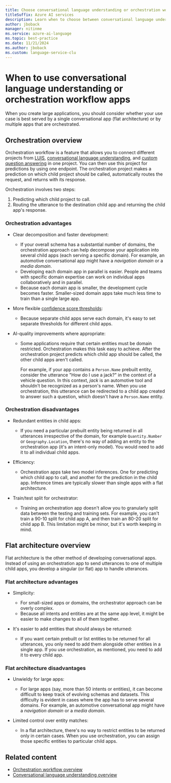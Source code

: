 ```yaml
---
title: Choose conversational language understanding or orchestration workflow
titleSuffix: Azure AI services
description: Learn when to choose between conversational language understanding or orchestration workflow.
author: jboback
manager: nitinme
ms.service: azure-ai-language
ms.topic: best-practice
ms.date: 11/21/2024
ms.author: jboback
ms.custom: language-service-clu
---
```


# When to use conversational language understanding or orchestration workflow apps

When you create large applications, you should consider whether your use case is best served by a single conversational app (flat architecture) or by multiple apps that are orchestrated.

## Orchestration overview

Orchestration workflow is a feature that allows you to connect different projects from [LUIS](../../../LUIS/what-is-luis.md), [conversational language understanding](../overview.md), and [custom question answering](../../question-answering/overview.md) in one project. You can then use this project for predictions by using one endpoint. The orchestration project makes a prediction on which child project should be called, automatically routes the request, and returns with its response.

Orchestration involves two steps:

1. Predicting which child project to call. <!--The model that performs this classification can be trained either with a standard or an advanced recipe. (Please see footnotes on instructions for training with advanced recipe).-->
1. Routing the utterance to the destination child app and returning the child app's response.

### Orchestration advantages

* Clear decomposition and faster development:

  * If your overall schema has a substantial number of domains, the orchestration approach can help decompose your application into several child apps (each serving a specific domain). For example, an automotive conversational app might have a *navigation domain* or a *media domain*.
  * Developing each domain app in parallel is easier. People and teams with specific domain expertise can work on individual apps collaboratively and in parallel.
  * Because each domain app is smaller, the development cycle becomes faster. Smaller-sized domain apps take much less time to train than a single large app.
* More flexible [confidence score thresholds](/legal/cognitive-services/clu/clu-characteristics-and-limitations?context=/azure/ai-services/language-service/context/context#understand-confidence-scores):

  * Because separate child apps serve each domain, it's easy to set separate thresholds for different child apps.
* AI-quality improvements where appropriate:

  * Some applications require that certain entities must be domain restricted. Orchestration makes this task easy to achieve. After the orchestration project predicts which child app should be called, the other child apps aren't called.

    For example, if your app contains a `Person.Name` prebuilt entity, consider the utterance "How do I use a jack?" in the context of a vehicle question. In this context, *jack* is an automotive tool and shouldn't be recognized as a person's name. When you use orchestration, this utterance can be redirected to a child app created to answer such a question, which doesn't have a `Person.Name` entity.

### Orchestration disadvantages

* Redundant entities in child apps:

  * If you need a particular prebuilt entity being returned in all utterances irrespective of the domain, for example `Quantity.Number` or `Geography.Location`, there's no way of adding an entity to the orchestration app (it's an intent-only model). You would need to add it to all individual child apps.
* Efficiency:

  * Orchestration apps take two model inferences. One for predicting which child app to call, and another for the prediction in the child app. Inference times are typically slower than single apps with a flat architecture.
* Train/test split for orchestrator:

  * Training an orchestration app doesn't allow you to granularly split data between the testing and training sets. For example, you can't train a 90-10 split for child app A, and then train an 80-20 split for child app B. This limitation might be minor, but it's worth keeping in mind.

## Flat architecture overview

Flat architecture is the other method of developing conversational apps. Instead of using an orchestration app to send utterances to one of multiple child apps, you develop a singular (or flat) app to handle utterances.

### Flat architecture advantages

* Simplicity:

  * For small-sized apps or domains, the orchestrator approach can be overly complex.
  * Because all intents and entities are at the same app level, it might be easier to make changes to all of them together.
* It's easier to add entities that should always be returned:

  * If you want certain prebuilt or list entities to be returned for all utterances, you only need to add them alongside other entities in a single app. If you use orchestration, as mentioned, you need to add it to every child app.

### Flat architecture disadvantages

* Unwieldy for large apps:

  * For large apps (say, more than 50 intents or entities), it can become difficult to keep track of evolving schemas and datasets. This difficulty is evident in cases where the app has to serve several domains. For example, an automotive conversational app might have a *navigation domain* or a *media domain*.
* Limited control over entity matches:

  * In a flat architecture, there's no way to restrict entities to be returned only in certain cases. When you use orchestration, you can assign those specific entities to particular child apps.

## Related content

* [Orchestration workflow overview](../../orchestration-workflow/overview.md)
* [Conversational language understanding overview](../overview.md)